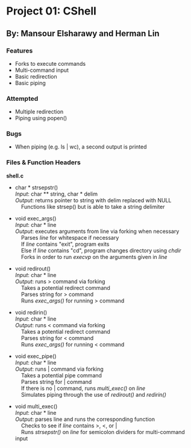 # Project 01: CShell
## By: Mansour Elsharawy and Herman Lin


### Features

 * Forks to execute commands
 * Multi-command input
 * Basic redirection
 * Basic piping

### Attempted

 * Multiple redirection 
 * Piping using popen()

### Bugs

 * When piping (e.g. ls | wc), a second output is printed

### Files & Function Headers

**shell.c**
 * char * strsepstr()				
 *Input*: char ** string, char * delim				
 *Output*: returns pointer to string with delim replaced with NULL				
 &nbsp;&nbsp;&nbsp;&nbsp;Functions like strsep() but is able to take a string delimiter				
 
 
 * void exec_args()		
 *Input*: char * line				
 *Output*: executes arguments from line via forking when necessary				
 &nbsp;&nbsp;&nbsp;&nbsp;Parses *line* for whitespace if necessary				
 &nbsp;&nbsp;&nbsp;&nbsp;If *line* contains "exit", program exits				
 &nbsp;&nbsp;&nbsp;&nbsp;Else if *line* contains "cd", program changes directory using *chdir*				
 &nbsp;&nbsp;&nbsp;&nbsp;Forks in order to run *execvp* on the arguments given in *line*				
 
 
 * void redirout()		
 *Input*: char * line				
 *Output*: runs > command via forking				
 &nbsp;&nbsp;&nbsp;&nbsp;Takes a potential redirect command				
 &nbsp;&nbsp;&nbsp;&nbsp;Parses string for > command				
 &nbsp;&nbsp;&nbsp;&nbsp;Runs *exec_args()* for running > command				
 
 
 * void redirin()		
 *Input*: char * line				
 *Output*: runs < command via forking				
 &nbsp;&nbsp;&nbsp;&nbsp;Takes a potential redirect command				
 &nbsp;&nbsp;&nbsp;&nbsp;Parses string for < command				
 &nbsp;&nbsp;&nbsp;&nbsp;Runs *exec_args()* for running < command				
 
 
 * void exec_pipe()		
 *Input*: char * line				
 *Output*: runs | command via forking				
 &nbsp;&nbsp;&nbsp;&nbsp;Takes a potential pipe command				
 &nbsp;&nbsp;&nbsp;&nbsp;Parses string for | command				
 &nbsp;&nbsp;&nbsp;&nbsp;If there is no | command, runs *multi_exec()* on *line*				
 &nbsp;&nbsp;&nbsp;&nbsp;Simulates piping through the use of *redirout()* and *redirin()*				
 
 
 * void multi_exec()		
 *Input*: char * line				
 *Output*: parses line and runs the corresponding function				
 &nbsp;&nbsp;&nbsp;&nbsp;Checks to see if *line* contains >, <, or |				
 &nbsp;&nbsp;&nbsp;&nbsp;Runs *strsepstr()* on *line* for semicolon dividers for multi-command input				
 

